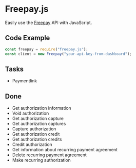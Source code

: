# Freepay.js

Easily use the [Freepay](https://freepay.dk) API with JavaScript.

## Code Example

```js
const freepay = require("freepay.js");
const client = new Freepay("your-api-key-from-dashboard");
```

## Tasks

- Paymentlink

## Done

- Get authorization information
- Void authorization
- Get authorization capture
- Get authorization captures
- Capture authorization
- Get authorization credit
- Get authorization credits
- Credit authorization
- Get information about recurring payment agreement
- Delete recurring payment agreement
- Make recurring authorization

